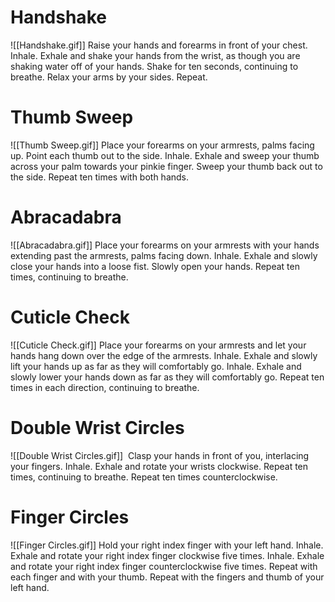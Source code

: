 # Handshake
![[Handshake.gif]]
Raise your hands and forearms in front of your chest. Inhale. Exhale and shake your hands from the wrist, as though you are shaking water off of your hands. Shake for ten seconds, continuing to breathe. Relax your arms by your sides. Repeat.
# Thumb Sweep
![[Thumb Sweep.gif]]
Place your forearms on your armrests, palms facing up. Point each thumb out to the side. Inhale. Exhale and sweep your thumb across your palm towards your pinkie finger. Sweep your thumb back out to the side. Repeat ten times with both hands.
# Abracadabra
![[Abracadabra.gif]]
Place your forearms on your armrests with your hands extending past the armrests, palms facing down. Inhale. Exhale and slowly close your hands into a loose fist. Slowly open your hands. Repeat ten times, continuing to breathe.
# Cuticle Check
![[Cuticle Check.gif]]
Place your forearms on your armrests and let your hands hang down over the edge of the armrests. Inhale. Exhale and slowly lift your hands up as far as they will comfortably go. Inhale. Exhale and slowly lower your hands down as far as they will comfortably go. Repeat ten times in each direction, continuing to breathe.
# Double Wrist Circles
![[Double Wrist Circles.gif]]
 Clasp your hands in front of you, interlacing your fingers. Inhale. Exhale and rotate your wrists clockwise. Repeat ten times, continuing to breathe. Repeat ten times counterclockwise.
# Finger Circles
![[Finger Circles.gif]]
Hold your right index finger with your left hand. Inhale. Exhale and rotate your right index finger clockwise five times. Inhale. Exhale and rotate your right index finger counterclockwise five times. Repeat with each finger and with your thumb. Repeat with the fingers and thumb of your left hand.
